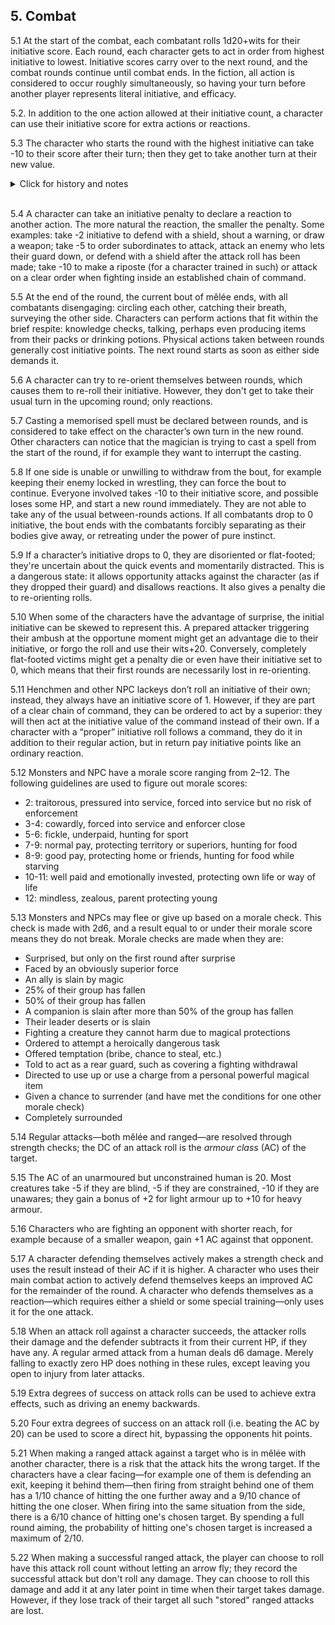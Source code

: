 <h2>5. Combat</h2>

5.1 At the start of the combat, each combatant rolls 1d20+wits for their initiative score. Each round, each character gets to act in order from highest initiative to lowest. Initiative scores carry over to the next round, and the combat rounds continue until combat ends. In the fiction, all action is considered to occur roughly simultaneously, so having your turn before another player represents literal initiative, and efficacy.

5.2. In addition to the one action allowed at their initiative count, a character can use their initiative score for extra actions or reactions.

5.3 The character who starts the round with the highest initiative can take -10 to their score after their turn; then they get to take another turn at their new value.
<details>
  <summary>Click for history and notes</summary>
  This is known as "superior initiative".
</details></br>

5.4 A character can take an initiative penalty to declare a reaction to another action.  The more natural the reaction, the smaller the penalty. Some examples: take -2 initiative to defend with a shield, shout a warning, or draw a weapon; take -5 to order subordinates to attack, attack an enemy who lets their guard down, or defend with a shield after the attack roll has been made; take -10 to make a riposte (for a character trained in such) or attack on a clear order when fighting inside an established chain of command.

5.5 At the end of the round, the current bout of mêlée ends, with all combatants disengaging: circling each other, catching their breath, surveying the other side. Characters can perform actions that fit within the brief respite: knowledge checks, talking, perhaps even producing items from their packs or drinking potions. Physical actions taken between rounds generally cost initiative points. The next round starts as soon as either side demands it.

5.6 A character can try to re-orient themselves between rounds, which causes them to re-roll their initiative. However, they don't get to take their usual turn in the upcoming round; only reactions.

5.7 Casting a memorised spell must be declared between rounds, and is considered to take effect on the character’s own turn in the new round. Other characters can notice that the magician is trying to cast a spell from the start of the round, if for example they want to interrupt the casting.

5.8 If one side is unable or unwilling to withdraw from the bout, for example keeping their enemy locked in wrestling, they can force the bout to continue. Everyone involved takes -10 to their initiative score, and possible loses some HP, and start a new round immediately. They are not able to take any of the usual between-rounds actions. If all combatants drop to 0 initiative, the bout ends with the combatants forcibly separating as their bodies give away, or retreating under the power of pure instinct.

5.9 If a character’s initiative drops to 0, they are disoriented or flat-footed; they're uncertain about the quick events and momentarily distracted. This is a dangerous state: it allows opportunity attacks against the character (as if they dropped their guard) and disallows reactions. It also gives a penalty die to re-orienting rolls.

5.10 When some of the characters have the advantage of surprise, the initial initiative can be skewed to represent this. A prepared attacker triggering their ambush at the opportune moment might get an advantage die to their initiative, or forgo the roll and use their wits+20. Conversely, completely flat-footed victims might get a penalty die or even have their initiative set to 0, which means that their first rounds are necessarily lost in re-orienting.

5.11 Henchmen and other NPC lackeys don’t roll an initiative of their own; instead, they always have an initiative score of 1. However, if they are part of a clear chain of command, they can be ordered to act by a superior: they will then act at the initiative value of the command instead of their own. If a character with a “proper” initiative roll follows a command, they do it in addition to their regular action, but in return pay initiative points like an ordinary reaction.

5.12 Monsters and NPC have a morale score ranging from 2–12. The following guidelines are used to figure out morale scores:
 * 2: traitorous, pressured into service, forced into service but no risk of enforcement
 * 3-4: cowardly, forced into service and enforcer close
 * 5-6: fickle, underpaid, hunting for sport
 * 7-9: normal pay, protecting territory or superiors, hunting for food
 * 8-9: good pay, protecting home or friends, hunting for food while starving
 * 10-11: well paid and emotionally invested, protecting own life or way of life
 * 12: mindless, zealous, parent protecting young

5.13 Monsters and NPCs may flee or give up based on a morale check. This check is made with 2d6, and a result equal to or under their morale score means they do not break. Morale checks are made when they are:
 * Surprised, but only on the first round after surprise
 * Faced by an obviously superior force
 * An ally is slain by magic
 * 25% of their group has fallen
 * 50% of their group has fallen
 * A companion is slain after more than 50% of the group has fallen
 * Their leader deserts or is slain
 * Fighting a creature they cannot harm due to magical protections
 * Ordered to attempt a heroically dangerous task
 * Offered temptation (bribe, chance to steal, etc.)
 * Told to act as a rear guard, such as covering a fighting withdrawal
 * Directed to use up or use a charge from a personal powerful magical item
 * Given a chance to surrender (and have met the conditions for one other morale check)
 * Completely surrounded

5.14 Regular attacks—both mêlée and ranged—are resolved through strength checks; the DC of an attack roll is the _armour class_ (AC) of the target.

5.15 The AC of an unarmoured but unconstrained human is 20. Most creatures take -5 if they are blind, -5 if they are constrained, -10 if they are unawares; they gain a bonus of +2 for light armour up to +10 for heavy armour.

5.16 Characters who are fighting an opponent with shorter reach, for example because of a smaller weapon, gain +1 AC against that opponent.

5.17 A character defending themselves actively makes a strength check and uses the result instead of their AC if it is higher. A character who uses their main combat action to actively defend themselves keeps an improved AC for the remainder of the round. A character who defends themselves as a reaction—which requires either a shield or some special training—only uses it for the one attack.

5.18 When an attack roll against a character succeeds, the attacker rolls their damage and the defender subtracts it from their current HP, if they have any. A regular armed attack from a human deals d6 damage. Merely falling to exactly zero HP does nothing in these rules, except leaving you open to injury from later attacks.

5.19 Extra degrees of success on attack rolls can be used to achieve extra effects, such as driving an enemy backwards.

5.20 Four extra degrees of success on an attack roll (i.e. beating the AC by 20) can be used to score a direct hit, bypassing the opponents hit points.

5.21 When making a ranged attack against a target who is in mêlée with another character, there is a risk that the attack hits the wrong target. If the characters have a clear facing—for example one of them is defending an exit, keeping it behind them—then firing from straight behind one of them has a 1/10 chance of hitting the one further away and a 9/10 chance of hitting the one closer. When firing into the same situation from the side, there is a 6/10 chance of hitting one's chosen target. By spending a full round aiming, the probability of hitting one's chosen target is increased a maximum of 2/10.

5.22 When making a successful ranged attack, the player can choose to roll have this attack roll count without letting an arrow fly; they record the successful attack but don't roll any damage. They can choose to roll this damage and add it at any later point in time when their target takes damage. However, if they lose track of their target all such "stored" ranged attacks are lost.
